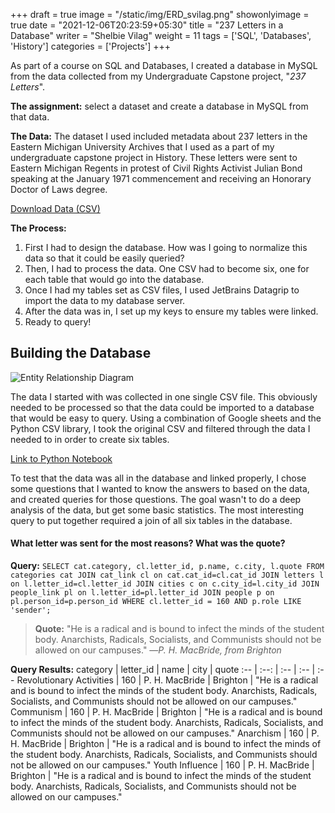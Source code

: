 +++
draft = true
image = "/static/img/ERD_svilag.png"
showonlyimage = true
date = "2021-12-06T20:23:59+05:30"
title = "237 Letters in a Database"
writer = "Shelbie Vilag"
weight = 11
tags = ['SQL', 'Databases', 'History']
categories = ['Projects']
+++

As part of a course on SQL and Databases, I created a database in MySQL from the data collected from my Undergraduate Capstone project, "_237 Letters_".
<!--more-->

**The assignment:** select a dataset and create a database in MySQL from that data.

**The Data:** The dataset I used included metadata about 237 letters in the Eastern Michigan University Archives that I used as a part of my undergraduate capstone project in History. These letters were sent to Eastern Michigan Regents in protest of Civil Rights Activist Julian Bond speaking at the January 1971 commencement and receiving an Honorary Doctor of Laws degree.

[Download Data (CSV)](/static/564_project_data_svilag.csv)

**The Process:**

1. First I had to design the database. How was I going to normalize this data so that it could be easily queried?
2. Then, I had to process the data. One CSV had to become six, one for each table that would go into the database.
3. Once I had my tables set as CSV files, I used JetBrains Datagrip to import the data to my database server.
4. After the data was in, I set up my keys to ensure my tables were linked.
5. Ready to query!

## Building the Database

![Entity Relationship Diagram](/static/img/ERD_svilag.png)

The data I started with was collected in one single CSV file. This obviously needed to be processed so that the data could be imported to a database that would be easy to query. Using a combination of Google sheets and the Python CSV library, I took the original CSV and filtered through the data I needed to in order to create six tables.

[Link to Python Notebook](https://deepnote.com/@svilag/564-final-project-data-Ey9oy3grRCiMjgwOmTwzNQ)

To test that the data was all in the database and linked properly, I chose some questions that I wanted to know the answers to based on the data, and created queries for those questions. The goal wasn't to do a deep analysis of the data, but get some basic statistics. The most interesting query to put together required a join of all six tables in the database.

#### What letter was sent for the most reasons? What was the quote?

**Query:** `SELECT cat.category, cl.letter_id, p.name, c.city, l.quote FROM categories cat JOIN cat_link cl on cat.cat_id=cl.cat_id JOIN letters l on l.letter_id=cl.letter_id JOIN cities c on c.city_id=l.city_id JOIN people_link pl on l.letter_id=pl.letter_id JOIN people p on pl.person_id=p.person_id WHERE cl.letter_id = 160 AND p.role LIKE 'sender';`

> **Quote:** "He is a radical and is bound to infect the minds of the student body. Anarchists, Radicals, Socialists, and Communists should not be allowed on our campuses." &mdash;_P. H. MacBride, from Brighton_

**Query Results:**
category | letter_id | name | city | quote
:-- | :--: | :-- | :-- | :--
Revolutionary Activities | 160 | P. H. MacBride | Brighton | "He is a radical and is bound to infect the minds of the student body. Anarchists, Radicals, Socialists, and Communists should not be allowed on our campuses."
Communism | 160 | P. H. MacBride | Brighton | "He is a radical and is bound to infect the minds of the student body. Anarchists, Radicals, Socialists, and Communists should not be allowed on our campuses."
Anarchism | 160 | P. H. MacBride | Brighton | "He is a radical and is bound to infect the minds of the student body. Anarchists, Radicals, Socialists, and Communists should not be allowed on our campuses."
Youth Influence | 160 | P. H. MacBride | Brighton | "He is a radical and is bound to infect the minds of the student body. Anarchists, Radicals, Socialists, and Communists should not be allowed on our campuses."
